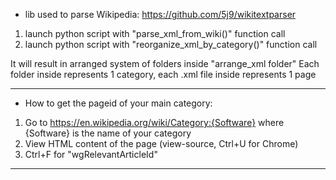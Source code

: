 * lib used to parse Wikipedia: https://github.com/5j9/wikitextparser
1. launch python script with "parse_xml_from_wiki()" function call
2. launch python script with "reorganize_xml_by_category()" function call

It will result in arranged system of folders inside "arrange_xml folder"
Each folder inside represents 1 category, each .xml file inside represents 1 page

---
* How to get the pageid of your main category:
1. Go to https://en.wikipedia.org/wiki/Category:{Software}
where {Software} is the name of your category
2. View HTML content of the page (view-source, Ctrl+U for Chrome)
3. Ctrl+F for "wgRelevantArticleId"
---